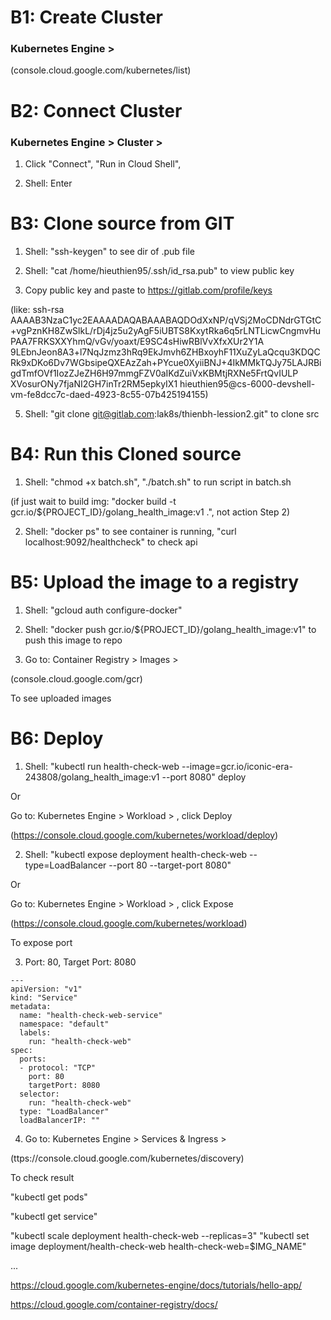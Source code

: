 # B1: Create Cluster
### Kubernetes Engine >
(console.cloud.google.com/kubernetes/list)

# B2: Connect Cluster
### Kubernetes Engine > Cluster >

1. Click "Connect", "Run in Cloud Shell", 

2. Shell: Enter

# B3: Clone source from GIT
1. Shell: "ssh-keygen" to see dir of .pub file

2. Shell: "cat /home/hieuthien95/.ssh/id_rsa.pub" to view public key

3. Copy public key and paste to https://gitlab.com/profile/keys 

(like: ssh-rsa AAAAB3NzaC1yc2EAAAADAQABAAABAQDOdXxNP/qVSj2MoCDNdrGTGtC+vgPznKH8ZwSlkL/rDj4jz5u2yAgF5iUBTS8KxytRka6q5rLNTLicwCngmvHuPAA7FRKSXXYhmQ/vGv/yoaxt/E9SC4sHiwRBlVvXfxXUr2Y1A
9LEbnJeon8A3+l7NqJzmz3hRq9EkJmvh6ZHBxoyhF11XuZyLaQcqu3KDQCRk9xDKo6Dv7WGbsipeQXEAzZah+PYcue0XyiiBNJ+4IkMMkTQJy75LAJRBigdTmfOVf1IozZJeZH6H97mmgFZV0aIKdZuiVxKBMtjRXNe5FrtQvIULP
XVosurONy7fjaNI2GH7inTr2RM5epkyIX1 hieuthien95@cs-6000-devshell-vm-fe8dcc7c-daed-4923-8c55-07b425194155)

5. Shell: "git clone git@gitlab.com:lak8s/thienbh-lession2.git" to clone src

# B4: Run this Cloned source
1. Shell: "chmod +x batch.sh", "./batch.sh" to run script in batch.sh

(if just wait to build img: "docker build -t gcr.io/${PROJECT_ID}/golang_health_image:v1 .", not action Step 2)

2. Shell: "docker ps" to see container is running, "curl localhost:9092/healthcheck" to check api

# B5: Upload the image to a registry
1. Shell: "gcloud auth configure-docker"

2. Shell: "docker push gcr.io/${PROJECT_ID}/golang_health_image:v1" to push this image to repo

3. Go to: Container Registry > Images > 

(console.cloud.google.com/gcr)

To see uploaded images

# B6: Deploy

1. Shell: "kubectl run health-check-web --image=gcr.io/iconic-era-243808/golang_health_image:v1 --port 8080" deploy

Or

Go to: Kubernetes Engine > Workload > , click Deploy

(https://console.cloud.google.com/kubernetes/workload/deploy)

2. Shell: "kubectl expose deployment health-check-web --type=LoadBalancer --port 80 --target-port 8080"

Or

Go to: Kubernetes Engine > Workload > , click Expose

(https://console.cloud.google.com/kubernetes/workload)

To expose port

3. Port: 80, Target Port: 8080

```
---
apiVersion: "v1"
kind: "Service"
metadata:
  name: "health-check-web-service"
  namespace: "default"
  labels:
    run: "health-check-web"
spec:
  ports:
  - protocol: "TCP"
    port: 80
    targetPort: 8080
  selector:
    run: "health-check-web"
  type: "LoadBalancer"
  loadBalancerIP: ""
```

4. Go to: Kubernetes Engine > Services & Ingress >

(ttps://console.cloud.google.com/kubernetes/discovery)

To check result

"kubectl get pods"

"kubectl get service"

"kubectl scale deployment health-check-web --replicas=3"
"kubectl set image deployment/health-check-web health-check-web=$IMG_NAME"

...



https://cloud.google.com/kubernetes-engine/docs/tutorials/hello-app/

https://cloud.google.com/container-registry/docs/
